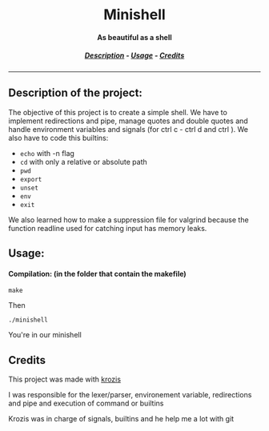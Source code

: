 <h1 align="center"> Minishell </h1>
<h4 align="center"> As beautiful as a shell </h4>

<h5 align="center">
  <a href="#description_id">Description</a> - 
  <a href="#usage_id">Usage</a> - 
  <a href="#credits_id">Credits</a>
</h5>

---

<h2 id="description_id"> Description of the project: </h2>

The objective of this project is to create a simple shell. We have to implement redirections and pipe, manage quotes and double quotes and handle environment variables and signals (for ctrl c - ctrl d and ctrl \). We also have to code this builtins:
- ```echo``` with -n flag
- ```cd``` with only a relative or absolute path
- ```pwd```
- ```export```
- ```unset```
- ```env```
- ```exit```

We also learned how to make a suppression file for valgrind because the function readline used for catching input has memory leaks.

<h2 id="usage_id"> Usage: </h2>

#### Compilation: (in the folder that contain the makefile)
```shell
make
```

Then 
```shell
./minishell
```

You're in our minishell


<h2 id="credits_id"> Credits </h2>

This project was made with <a href="https://github.com/krozis">krozis</a>

I was responsible for the lexer/parser, environement variable, redirections and pipe and execution of command or builtins

Krozis was in charge of signals, builtins and he help me a lot with git
